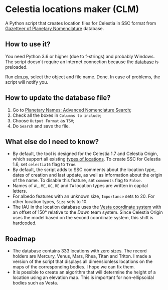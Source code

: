# Celestia locations maker (CLM)
A Python script that creates location files for Celestia in SSC format from [Gazetteer of Planetary Nomenclature](https://planetarynames.wr.usgs.gov/) database.

## How to use it?
You need Python 3.6 or higher (due to f-strings) and probably Windows. The script doesn't require an Internet connection because the [database](SearchResults) is preloaded.

Run [clm.py](clm.py), select the object and file name. Done. In case of problems, the script will notify you.

## How to update the database file?
1. Go to [Planetary Names: Advanced Nomenclature Search](https://planetarynames.wr.usgs.gov/AdvancedSearch);
2. Check all the boxes in `Columns to include`;
3. Choose `Output Format` as `TSV`;
4. Do `Search` and save the file.

## What else do I need to know?
- By default, the tool is designed for the Celestia 1.7 and Celestia Origin, which support all existing [types of locations](https://en.wikibooks.org/wiki/Celestia/SSC_File#Type_%22string%22). To create SSC for Celestia 1.6, set `celestia16` flag to `True`.
- By default, the script adds to SSC comments about the location type, dates of creation and last update, as well as information about the origin of the name. To disable this feature, set `comments` flag to `False`.
- Names of `AL`, `ME`, `OC`, `RE` and `TA` location types are written in capital letters.
- For albedo features with an unknown size, `Importance` sets to 20. For other location types, `Size` sets to 10.
- The IAU in the location database uses the [Vesta coordinate system](https://en.wikipedia.org/wiki/4_Vesta#Coordinate_systems) with an offset of 150° relative to the *Dawn* team system. Since Celestia Origin uses the model based on the second coordinate system, this shift is hardcoded.

## Roadmap
- The database contains 333 locations with zero sizes. The record holders are Mercury, Venus, Mars, Rhea, Titan and Triton. I made a version of the script that displays all dimensionless locations on the maps of the corresponding bodies. I hope we can fix them.
- It is possible to create an algorithm that will determine the height of a location using an elevation map. This is important for non-ellipsoidal bodies such as Vesta.